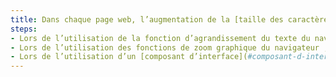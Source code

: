 ```yaml
---
title: Dans chaque page web, l’augmentation de la [taille des caractères](#taille-des-caracteres) jusqu’à 200%, au moins, ne doit pas provoquer de perte d’information. Cette règle est-elle respectée selon une de ces conditions (hors cas particuliers) ?
steps:
- Lors de l’utilisation de la fonction d’agrandissement du texte du navigateur ;
- Lors de l’utilisation des fonctions de zoom graphique du navigateur ;
- Lors de l’utilisation d’un [composant d’interface](#composant-d-interface) propre au site permettant d’agrandir le texte ou de zoomer.
---
```

